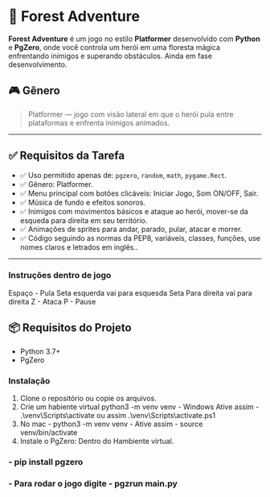 # 🌲 Forest Adventure

**Forest Adventure** é um jogo no estilo **Platformer** desenvolvido com **Python** e **PgZero**, onde você controla um herói em uma floresta mágica enfrentando inimigos e superando obstáculos.
Ainda em fase desenvolvimento.

## 🎮 Gênero

> Platformer — jogo com visão lateral em que o herói pula entre plataformas e enfrenta inimigos animados.

---

## ✅ Requisitos da Tarefa

- ✅ Uso permitido apenas de: `pgzero`, `random`, `math`, `pygame.Rect`.
- ✅ Gênero: Platformer.
- ✅ Menu principal com botões clicáveis: Iniciar Jogo, Som ON/OFF, Sair.
- ✅ Música de fundo e efeitos sonoros.
- ✅ Inimigos com movimentos básicos e ataque ao herói, mover-se da esqueda para direita em seu território.
- ✅ Animações de sprites para andar, parado, pular, atacar e morrer.
- ✅ Código seguindo as normas da PEP8, variáveis, classes, funções, use nomes claros e letrados em inglês..

---

### Instruções dentro de jogo
 Espaço - Pula
 Seta esquerda vai para esquesda
 Seta Para direita vai para direita
 Z - Ataca
 P - Pause

## 📦 Requisitos do Projeto

- Python 3.7+
- PgZero

### Instalação

1. Clone o repositório ou copie os arquivos.
2. Crie um habiente virtual python3 -m venv venv - Windows Ative assim - .\venv\Scripts\activate ou assim .\venv\Scripts\activate.ps1
3. No mac - python3 -m venv venv - Ative assim - source venv/bin/activate
4. Instale o PgZero: Dentro do Hambiente virtual.


### - pip install pgzero

### - Para rodar o jogo digite -  pgzrun main.py


